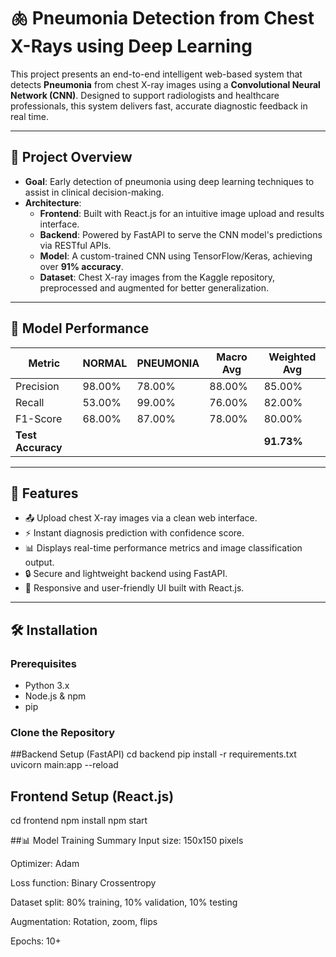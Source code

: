 # 🫁 Pneumonia Detection from Chest X-Rays using Deep Learning

This project presents an end-to-end intelligent web-based system that detects **Pneumonia** from chest X-ray images using a **Convolutional Neural Network (CNN)**. Designed to support radiologists and healthcare professionals, this system delivers fast, accurate diagnostic feedback in real time.

---

## 🔬 Project Overview

- **Goal**: Early detection of pneumonia using deep learning techniques to assist in clinical decision-making.
- **Architecture**: 
  - **Frontend**: Built with React.js for an intuitive image upload and results interface.
  - **Backend**: Powered by FastAPI to serve the CNN model's predictions via RESTful APIs.
  - **Model**: A custom-trained CNN using TensorFlow/Keras, achieving over **91% accuracy**.
  - **Dataset**: Chest X-ray images from the Kaggle repository, preprocessed and augmented for better generalization.

---

## 🧠 Model Performance

| Metric        | NORMAL | PNEUMONIA | Macro Avg | Weighted Avg |
|---------------|--------|-----------|-----------|---------------|
| Precision     | 98.00% | 78.00%    | 88.00%    | 85.00%        |
| Recall        | 53.00% | 99.00%    | 76.00%    | 82.00%        |
| F1-Score      | 68.00% | 87.00%    | 78.00%    | 80.00%        |
| **Test Accuracy** |       |           |           | **91.73%**     |

---

## 🚀 Features

- 📤 Upload chest X-ray images via a clean web interface.
- ⚡ Instant diagnosis prediction with confidence score.
- 📊 Displays real-time performance metrics and image classification output.
- 🔒 Secure and lightweight backend using FastAPI.
- 📱 Responsive and user-friendly UI built with React.js.

---

## 🛠️ Installation

### Prerequisites

- Python 3.x
- Node.js & npm
- pip

### Clone the Repository

##Backend Setup (FastAPI)
cd backend
pip install -r requirements.txt
uvicorn main:app --reload
## Frontend Setup (React.js)
cd frontend
npm install
npm start

##📊 Model Training Summary
Input size: 150x150 pixels

Optimizer: Adam

Loss function: Binary Crossentropy

Dataset split: 80% training, 10% validation, 10% testing

Augmentation: Rotation, zoom, flips

Epochs: 10+

